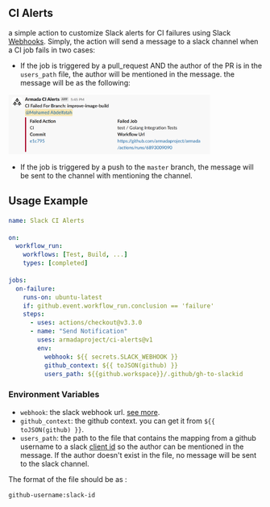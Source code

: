 ## CI Alerts

a simple action to customize Slack alerts for CI failures using Slack [Webhooks](https://api.slack.com/messaging/webhooks). Simply, the action will send a message to a slack channel when a CI job fails in two cases: 

- If the job is triggered by a pull_request AND the author of the PR is in the `users_path` file, the author will be mentioned in the message. the message will be as the following:

<img src="./example.png" width="400"/>

- If the job is triggered by a push to the `master` branch, the message will be sent to the channel with mentioning the channel.

## Usage Example
```yaml
name: Slack CI Alerts

on:
  workflow_run:
    workflows: [Test, Build, ...]
    types: [completed]

jobs:
  on-failure:
    runs-on: ubuntu-latest
    if: github.event.workflow_run.conclusion == 'failure' 
    steps:
      - uses: actions/checkout@v3.3.0
      - name: "Send Notification"
        uses: armadaproject/ci-alerts@v1
        env: 
          webhook: ${{ secrets.SLACK_WEBHOOK }}
          github_context: ${{ toJSON(github) }}
          users_path: ${{github.workspace}}/.github/gh-to-slackid
```
### Environment Variables
- `webhook`: the slack webhook url. [see more](https://api.slack.com/messaging/webhooks).
- `github_context`: the github context. you can get it from `${{ toJSON(github) }}`.
- `users_path`: the path to the file that contains the mapping from a github username to a slack [client id](https://api.slack.com/authentication/best-practices#client-id) so the author can be mentioned in the message. If the author doesn't exist in the file, no message will be sent to the slack channel.

The format of the file should be as :
```
github-username:slack-id
```
